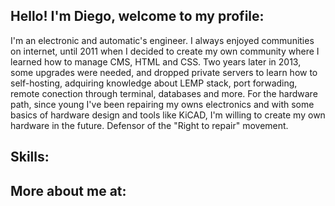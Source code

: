 ## Hello! I'm Diego, welcome to my profile:
I'm an electronic and automatic's engineer. I always enjoyed communities on internet, until 2011 when I decided to create my own community where I learned how to manage CMS, HTML and CSS. Two years later in 2013, some upgrades were needed, and dropped private servers to learn how to self-hosting, adquiring knowledge about LEMP stack, port forwading, remote conection through terminal, databases and more.
For the hardware path, since young I've been repairing my owns electronics and with some basics of hardware design and tools like KiCAD, I'm willing to create my own hardware in the future. Defensor of the "Right to repair" movement.

## Skills:

## More about me at:
